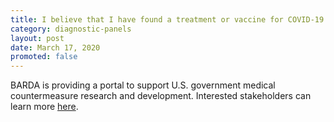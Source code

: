 ```yaml
---
title: I believe that I have found a treatment or vaccine for COVID-19. Is CDC the best place to submit my idea?
category: diagnostic-panels
layout: post
date: March 17, 2020
promoted: false
---
```


BARDA is providing a portal to support U.S. government medical countermeasure research and development. Interested stakeholders can learn more [here](https://medicalcountermeasures.gov/app/barda/coronavirus.aspx).
